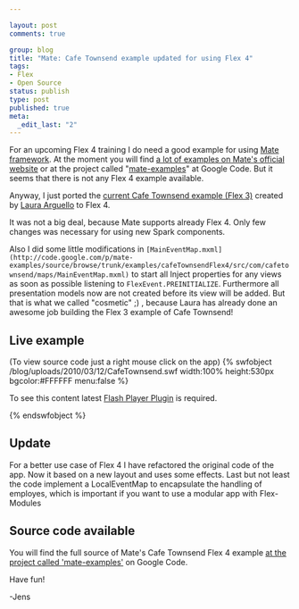 ```yaml
--- 

layout: post
comments: true

group: blog
title: "Mate: Cafe Townsend example updated for using Flex 4"
tags: 
- Flex
- Open Source
status: publish
type: post
published: true
meta: 
  _edit_last: "2"
---
```

For an upcoming Flex 4 training I do need a good example for using [Mate framework](http://mate.asfusion.com). At the moment you will find [a lot of examples on Mate's official website](http://mate.asfusion.com/page/examples) or at the project called "[mate-examples](http://code.google.com/p/mate-examples/)" at  Google Code. But it seems that there is not any Flex 4 example available.

Anyway, I just ported the [current Cafe Townsend example (Flex 3)](http://mate.asfusion.com/page/examples/cafe-townsend) created by [Laura Arguello](http://www.asfusion.com) to Flex 4.

<!--more-->

It was not a big deal, because Mate supports already Flex 4. Only few changes was necessary for using new Spark components.

Also I did some little modifications in `[MainEventMap.mxml](http://code.google.com/p/mate-examples/source/browse/trunk/examples/cafeTownsendFlex4/src/com/cafetownsend/maps/MainEventMap.mxml)` to start all Inject properties for any views as soon as possible listening to `FlexEvent.PREINITIALIZE`. Furthermore all presentation models now are not created before its view will be added. But that is what we called "cosmetic" ;) , because Laura has already done an awesome job building the Flex 3 example of Cafe Townsend!

## Live example

(To view source code just a right mouse click on the app)
{% swfobject /blog/uploads/2010/03/12/CafeTownsend.swf width:100% height:530px bgcolor:#FFFFFF menu:false %}
<p>To see this content latest <a href='http://www.adobe.com/go/getflashplayer'>Flash Player Plugin</a> is required.</p>
{% endswfobject %}

## Update

For a better use case of Flex 4 I have refactored the original code of the app. Now it based on a new layout and uses some effects. Last but not least the code implement a LocalEventMap to encapsulate the handling of employes, which is important if you want to use a modular app with Flex-Modules

## Source code available

You will find the full source of Mate's Cafe Townsend Flex 4 example [at the project called 'mate-examples'](http://code.google.com/p/mate-examples/source/browse/trunk/examples/cafeTownsendFlex4/src/) on Google Code.

Have fun!

-Jens
